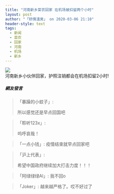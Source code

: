 ```yaml
---
title: "河南新乡菜农回家 在机场被扣留两个小时"
layout: post
author: "「矫情渣男」 on 2020-03-06 21:10"
header-style: text
tags:
  - 新闻
  - 菜农
  - 回家
  - 河南
  - 机场
  - 新乡
---
```


<img src="http://images.feileyuan.com/images/ueditor/2020030621090000062526.png"><input type="hidden" value="菲乐园提供">
<br>
河南新乡小伙伴回家，护照注销都会在机场扣留2小时!

##### 網友發言 
> 「暴躁的小蚊子」:
> <p>所以感觉还是早点回国吧</p>

> 「聆听123x」:
> <p>呜呼哀哉！</p>

> 「一点小钱」:
> 疫情结束就早点回家吧

> 「沪上代表」:
> <p>希望中国政府继续加大打击力度！！！</p>

> 「阿绿绿绿Al」:
> 我不回o

> 「Joker」:
> 越来越严格了。哎不好过了


